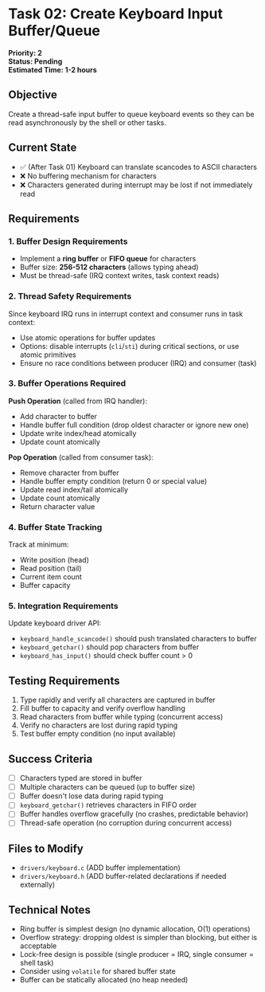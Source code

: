 # Task 02: Create Keyboard Input Buffer/Queue

**Priority: 2**  
**Status: Pending**  
**Estimated Time: 1-2 hours**

## Objective
Create a thread-safe input buffer to queue keyboard events so they can be read asynchronously by the shell or other tasks.

## Current State
- ✅ (After Task 01) Keyboard can translate scancodes to ASCII characters
- ❌ No buffering mechanism for characters
- ❌ Characters generated during interrupt may be lost if not immediately read

## Requirements

### 1. Buffer Design Requirements
- Implement a **ring buffer** or **FIFO queue** for characters
- Buffer size: **256-512 characters** (allows typing ahead)
- Must be thread-safe (IRQ context writes, task context reads)

### 2. Thread Safety Requirements
Since keyboard IRQ runs in interrupt context and consumer runs in task context:
- Use atomic operations for buffer updates
- Options: disable interrupts (`cli`/`sti`) during critical sections, or use atomic primitives
- Ensure no race conditions between producer (IRQ) and consumer (task)

### 3. Buffer Operations Required

**Push Operation** (called from IRQ handler):
- Add character to buffer
- Handle buffer full condition (drop oldest character or ignore new one)
- Update write index/head atomically
- Update count atomically

**Pop Operation** (called from consumer task):
- Remove character from buffer
- Handle buffer empty condition (return 0 or special value)
- Update read index/tail atomically
- Update count atomically
- Return character value

### 4. Buffer State Tracking
Track at minimum:
- Write position (head)
- Read position (tail)
- Current item count
- Buffer capacity

### 5. Integration Requirements
Update keyboard driver API:
- `keyboard_handle_scancode()` should push translated characters to buffer
- `keyboard_getchar()` should pop characters from buffer
- `keyboard_has_input()` should check buffer count > 0

## Testing Requirements
1. Type rapidly and verify all characters are captured in buffer
2. Fill buffer to capacity and verify overflow handling
3. Read characters from buffer while typing (concurrent access)
4. Verify no characters are lost during rapid typing
5. Test buffer empty condition (no input available)

## Success Criteria
- [ ] Characters typed are stored in buffer
- [ ] Multiple characters can be queued (up to buffer size)
- [ ] Buffer doesn't lose data during rapid typing
- [ ] `keyboard_getchar()` retrieves characters in FIFO order
- [ ] Buffer handles overflow gracefully (no crashes, predictable behavior)
- [ ] Thread-safe operation (no corruption during concurrent access)

## Files to Modify
- `drivers/keyboard.c` (ADD buffer implementation)
- `drivers/keyboard.h` (ADD buffer-related declarations if needed externally)

## Technical Notes
- Ring buffer is simplest design (no dynamic allocation, O(1) operations)
- Overflow strategy: dropping oldest is simpler than blocking, but either is acceptable
- Lock-free design is possible (single producer = IRQ, single consumer = shell task)
- Consider using `volatile` for shared buffer state
- Buffer can be statically allocated (no heap needed)
